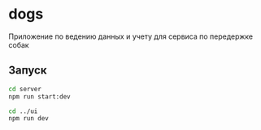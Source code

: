 # dogs
Приложение по ведению данных и учету для сервиса по передержке собак

## Запуск

```bash
cd server
npm run start:dev

cd ../ui
npm run dev
```